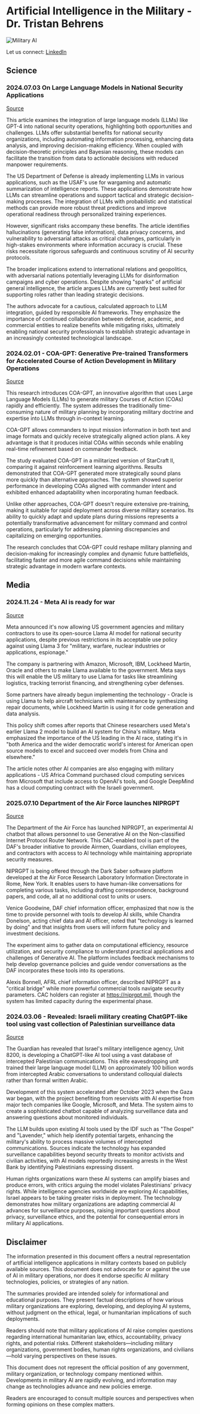 # Artificial Intelligence in the Military - Dr. Tristan Behrens

![Military AI](militaryai.png)

Let us connect: [LinkedIn](https://www.linkedin.com/in/dr-tristan-behrens-734967a2/)

## Science

### 2024.07.03 On Large Language Models in National Security Applications

[Source](https://arxiv.org/abs/2407.03453)

This article examines the integration of large language models (LLMs) like GPT-4 into national security operations, highlighting both opportunities and challenges. LLMs offer substantial benefits for national security organizations, including automating information processing, enhancing data analysis, and improving decision-making efficiency. When coupled with decision-theoretic principles and Bayesian reasoning, these models can facilitate the transition from data to actionable decisions with reduced manpower requirements.

The US Department of Defense is already implementing LLMs in various applications, such as the USAF's use for wargaming and automatic summarization of intelligence reports. These applications demonstrate how LLMs can streamline operations and support tactical and strategic decision-making processes. The integration of LLMs with probabilistic and statistical methods can provide more robust threat predictions and improve operational readiness through personalized training experiences.

However, significant risks accompany these benefits. The article identifies hallucinations (generating false information), data privacy concerns, and vulnerability to adversarial attacks as critical challenges, particularly in high-stakes environments where information accuracy is crucial. These risks necessitate rigorous safeguards and continuous scrutiny of AI security protocols.

The broader implications extend to international relations and geopolitics, with adversarial nations potentially leveraging LLMs for disinformation campaigns and cyber operations. Despite showing "sparks" of artificial general intelligence, the article argues LLMs are currently best suited for supporting roles rather than leading strategic decisions.

The authors advocate for a cautious, calculated approach to LLM integration, guided by responsible AI frameworks. They emphasize the importance of continued collaboration between defense, academic, and commercial entities to realize benefits while mitigating risks, ultimately enabling national security professionals to establish strategic advantage in an increasingly contested technological landscape.


### 2024.02.01 - COA-GPT: Generative Pre-trained Transformers for Accelerated Course of Action Development in Military Operations 

[Source](https://arxiv.org/abs/2402.01786)

This research introduces COA-GPT, an innovative algorithm that uses Large Language Models (LLMs) to generate military Courses of Action (COAs) rapidly and efficiently. The system addresses the traditionally time-consuming nature of military planning by incorporating military doctrine and expertise into LLMs through in-context learning.

COA-GPT allows commanders to input mission information in both text and image formats and quickly receive strategically aligned action plans. A key advantage is that it produces initial COAs within seconds while enabling real-time refinement based on commander feedback.

The study evaluated COA-GPT in a militarized version of StarCraft II, comparing it against reinforcement learning algorithms. Results demonstrated that COA-GPT generated more strategically sound plans more quickly than alternative approaches. The system showed superior performance in developing COAs aligned with commander intent and exhibited enhanced adaptability when incorporating human feedback.

Unlike other approaches, COA-GPT doesn't require extensive pre-training, making it suitable for rapid deployment across diverse military scenarios. Its ability to quickly adapt and update plans during missions represents a potentially transformative advancement for military command and control operations, particularly for addressing planning discrepancies and capitalizing on emerging opportunities.

The research concludes that COA-GPT could reshape military planning and decision-making for increasingly complex and dynamic future battlefields, facilitating faster and more agile command decisions while maintaining strategic advantage in modern warfare contexts.


## Media

### 2024.11.24 - Meta AI is ready for war

[Source](https://www.theverge.com/2024/11/4/24287951/meta-ai-llama-war-us-government-national-security)

Meta announced it's now allowing US government agencies and military contractors to use its open-source Llama AI model for national security applications, despite previous restrictions in its acceptable use policy against using Llama 3 for "military, warfare, nuclear industries or applications, espionage."

The company is partnering with Amazon, Microsoft, IBM, Lockheed Martin, Oracle and others to make Llama available to the government. Meta says this will enable the US military to use Llama for tasks like streamlining logistics, tracking terrorist financing, and strengthening cyber defenses.

Some partners have already begun implementing the technology - Oracle is using Llama to help aircraft technicians with maintenance by synthesizing repair documents, while Lockheed Martin is using it for code generation and data analysis.

This policy shift comes after reports that Chinese researchers used Meta's earlier Llama 2 model to build an AI system for China's military. Meta emphasized the importance of the US leading in the AI race, stating it's in "both America and the wider democratic world's interest for American open source models to excel and succeed over models from China and elsewhere."

The article notes other AI companies are also engaging with military applications - US Africa Command purchased cloud computing services from Microsoft that include access to OpenAI's tools, and Google DeepMind has a cloud computing contract with the Israeli government.

### 2025.07.10 Department of the Air Force launches NIPRGPT 

[Source](https://www.af.mil/News/Article-Display/Article/3800809/department-of-the-air-force-launches-niprgpt/)

The Department of the Air Force has launched NIPRGPT, an experimental AI chatbot that allows personnel to use Generative AI on the Non-classified Internet Protocol Router Network. This CAC-enabled tool is part of the DAF's broader initiative to provide Airmen, Guardians, civilian employees, and contractors with access to AI technology while maintaining appropriate security measures.

NIPRGPT is being offered through the Dark Saber software platform developed at the Air Force Research Laboratory Information Directorate in Rome, New York. It enables users to have human-like conversations for completing various tasks, including drafting correspondence, background papers, and code, all at no additional cost to units or users.

Venice Goodwine, DAF chief information officer, emphasized that now is the time to provide personnel with tools to develop AI skills, while Chandra Donelson, acting chief data and AI officer, noted that "technology is learned by doing" and that insights from users will inform future policy and investment decisions.

The experiment aims to gather data on computational efficiency, resource utilization, and security compliance to understand practical applications and challenges of Generative AI. The platform includes feedback mechanisms to help develop governance policies and guide vendor conversations as the DAF incorporates these tools into its operations.

Alexis Bonnell, AFRL chief information officer, described NIPRGPT as a "critical bridge" while more powerful commercial tools navigate security parameters. CAC holders can register at https://niprgpt.mil, though the system has limited capacity during the experimental phase.


### 2024.03.06 - Revealed: Israeli military creating ChatGPT-like tool using vast collection of Palestinian surveillance data

[Source](https://www.theguardian.com/world/2025/mar/06/israel-military-ai-surveillance)

The Guardian has revealed that Israel's military intelligence agency, Unit 8200, is developing a ChatGPT-like AI tool using a vast database of intercepted Palestinian communications. This elite eavesdropping unit trained their large language model (LLM) on approximately 100 billion words from intercepted Arabic conversations to understand colloquial dialects rather than formal written Arabic.

Development of this system accelerated after October 2023 when the Gaza war began, with the project benefiting from reservists with AI expertise from major tech companies like Google, Microsoft, and Meta. The system aims to create a sophisticated chatbot capable of analyzing surveillance data and answering questions about monitored individuals.

The LLM builds upon existing AI tools used by the IDF such as "The Gospel" and "Lavender," which help identify potential targets, enhancing the military's ability to process massive volumes of intercepted communications. Sources indicate the technology has expanded surveillance capabilities beyond security threats to monitor activists and civilian activities, with AI models reportedly increasing arrests in the West Bank by identifying Palestinians expressing dissent.

Human rights organizations warn these AI systems can amplify biases and produce errors, with critics arguing the model violates Palestinians' privacy rights. While intelligence agencies worldwide are exploring AI capabilities, Israel appears to be taking greater risks in deployment. The technology demonstrates how military organizations are adapting commercial AI advances for surveillance purposes, raising important questions about privacy, surveillance ethics, and the potential for consequential errors in military AI applications.

## Disclaimer

The information presented in this document offers a neutral representation of artificial intelligence applications in military contexts based on publicly available sources. This document does not advocate for or against the use of AI in military operations, nor does it endorse specific AI military technologies, policies, or strategies of any nation.

The summaries provided are intended solely for informational and educational purposes. They present factual descriptions of how various military organizations are exploring, developing, and deploying AI systems, without judgment on the ethical, legal, or humanitarian implications of such deployments.

Readers should note that military applications of AI raise complex questions regarding international humanitarian law, ethics, accountability, privacy rights, and potential risks. Different stakeholders—including military organizations, government bodies, human rights organizations, and civilians—hold varying perspectives on these issues.

This document does not represent the official position of any government, military organization, or technology company mentioned within. Developments in military AI are rapidly evolving, and information may change as technologies advance and new policies emerge.

Readers are encouraged to consult multiple sources and perspectives when forming opinions on these complex matters.
